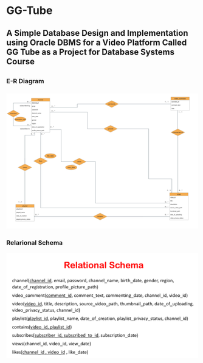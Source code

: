 # GG-Tube
<h2>A Simple Database Design and Implementation using Oracle DBMS for a Video Platform Called GG Tube as a Project for Database Systems Course<h2>
<h3>E-R Diagram<h3>
<img src="E-R-Diagram.png" alt="E-R Diagram">
<h3>Relarional Schema</h3>
<img src="relational-schema.png" alt="Relational Schema">
